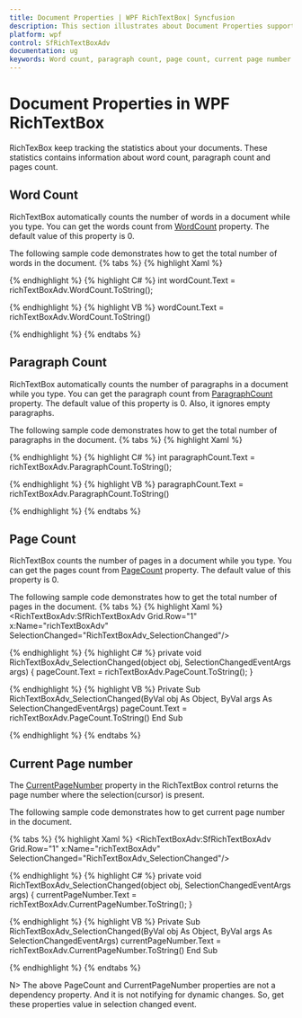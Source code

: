 ```yaml
---
title: Document Properties | WPF RichTextBox| Syncfusion
description: This section illustrates about Document Properties support in WPF RichTextBox(SfRichTextBoxAdv) control.
platform: wpf
control: SfRichTextBoxAdv
documentation: ug
keywords: Word count, paragraph count, page count, current page number
---
```

# Document Properties in WPF RichTextBox
RichTexBox keep tracking the statistics about your documents. These statistics contains information about word count, paragraph count and pages count.

## Word Count
RichTextBox automatically counts the number of words in a document while you type. You can get the words count from [WordCount](https://help.syncfusion.com/cr/wpf/Syncfusion.Windows.Controls.RichTextBoxAdv.SfRichTextBoxAdv.html#Syncfusion_Windows_Controls_RichTextBoxAdv_SfRichTextBoxAdv_WordCount.html) property. The default value of this property is 0. 

The following sample code demonstrates how to get the total number of words in the document.
{% tabs %}
{% highlight Xaml %}
<TextBlock Text="{Binding Path=WordCount, Mode=TwoWay}"  />

{% endhighlight %}
{% highlight C# %}
int wordCount.Text = richTextBoxAdv.WordCount.ToString();

{% endhighlight %}
{% highlight VB %}
wordCount.Text = richTextBoxAdv.WordCount.ToString()

{% endhighlight %}
{% endtabs %}

## Paragraph Count
RichTextBox automatically counts the number of paragraphs in a document while you type. You can get the paragraph count from [ParagraphCount](https://help.syncfusion.com/cr/wpf/Syncfusion.Windows.Controls.RichTextBoxAdv.SfRichTextBoxAdv.html#Syncfusion_Windows_Controls_RichTextBoxAdv_SfRichTextBoxAdv_ParagraphCount.html) property. The default value of this property is 0. Also, it ignores empty paragraphs.

The following sample code demonstrates how to get the total number of paragraphs in the document.
{% tabs %}
{% highlight Xaml %}
<TextBlock Name="ParagraphCount" Text="{Binding Path=ParagraphCount, Mode=TwoWay}" />

{% endhighlight %}
{% highlight C# %}
int paragraphCount.Text = richTextBoxAdv.ParagraphCount.ToString();

{% endhighlight %}
{% highlight VB %}
paragraphCount.Text = richTextBoxAdv.ParagraphCount.ToString()

{% endhighlight %}
{% endtabs %}

## Page Count
RichTextBox counts the number of pages in a document while you type. You can get the pages count from [PageCount](https://help.syncfusion.com/cr/wpf/Syncfusion.Windows.Controls.RichTextBoxAdv.SfRichTextBoxAdv.html#Syncfusion_Windows_Controls_RichTextBoxAdv_SfRichTextBoxAdv_ParagraphCount.html) property. The default value of this property is 0.

The following sample code demonstrates how to get the total number of pages in the document.
{% tabs %}
{% highlight Xaml %}
<TextBlock x:Name="PageCount" Grid.Row="0" />
<RichTextBoxAdv:SfRichTextBoxAdv Grid.Row="1" x:Name="richTextBoxAdv" SelectionChanged="RichTextBoxAdv_SelectionChanged"/>

{% endhighlight %}
{% highlight C# %}
private void RichTextBoxAdv_SelectionChanged(object obj, SelectionChangedEventArgs args)
{
	pageCount.Text = richTextBoxAdv.PageCount.ToString();
}

{% endhighlight %}
{% highlight VB %}
Private Sub RichTextBoxAdv_SelectionChanged(ByVal obj As Object, ByVal args As SelectionChangedEventArgs)
pageCount.Text = richTextBoxAdv.PageCount.ToString()
End Sub

{% endhighlight %}
{% endtabs %}

## Current Page number
The [CurrentPageNumber](https://help.syncfusion.com/cr/wpf/Syncfusion.Windows.Controls.RichTextBoxAdv.SfRichTextBoxAdv.html#Syncfusion_Windows_Controls_RichTextBoxAdv_SfRichTextBoxAdv_CurrentPageNumber.html) property in the RichTextBox control returns the page number where the selection(cursor) is present.

The following sample code demonstrates how to get current page number in the document.

{% tabs %}
{% highlight Xaml %}
<TextBlock x:Name="CurrentPageNumber" Grid.Row="0" />
<RichTextBoxAdv:SfRichTextBoxAdv Grid.Row="1" x:Name="richTextBoxAdv" SelectionChanged="RichTextBoxAdv_SelectionChanged"/>

{% endhighlight %}
{% highlight C# %}
private void RichTextBoxAdv_SelectionChanged(object obj, SelectionChangedEventArgs args)
{
	currentPageNumber.Text = richTextBoxAdv.CurrentPageNumber.ToString();
}

{% endhighlight %}
{% highlight VB %}
Private Sub RichTextBoxAdv_SelectionChanged(ByVal obj As Object, ByVal args As SelectionChangedEventArgs)
    currentPageNumber.Text = richTextBoxAdv.CurrentPageNumber.ToString()
End Sub

{% endhighlight %}
{% endtabs %}

N> The above PageCount and CurrentPageNumber properties are not a dependency property. And it is not notifying for dynamic changes. So, get these properties value in
selection changed event.

